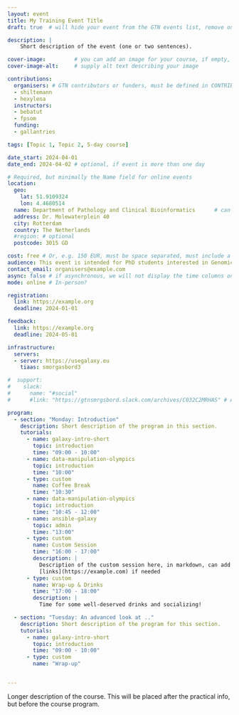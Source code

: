 ```yaml
---
layout: event
title: My Training Event Title
draft: true  # will hide your event from the GTN events list, remove once you are ready to announce your event

description: |
    Short description of the event (one or two sentences).

cover-image:         # you can add an image for your course, if empty, the GTN logo will be used
cover-image-alt:     # supply alt text describing your image

contributions:
  organisers: # GTN contributors or funders, must be defined in CONTRIBUTORS.yaml
  - shiltemann
  - hexylena
  instructors:
  - bebatut
  - fpsom
  funding:
  - gallantries

tags: [Topic 1, Topic 2, 5-day course]

date_start: 2024-04-01
date_end: 2024-04-02 # optional, if event is more than one day

# Required, but minimally the Name field for online events
location:
  geo:
    lat: 51.9109324
    lon: 4.4680514
  name: Department of Pathology and Clinical Bioinformatics      # can be e.g. "Zoom" for online events
  address: Dr. Molewaterplein 40
  city: Rotterdam
  country: The Netherlands
  #region: # optional
  postcode: 3015 GD

cost: free # Or, e.g. 150 EUR, must be space separated, must include a currency in ISO 4217 format
audience: This event is intended for PhD students interested in Genomics. A basic knowledge in R is useful but not required.
contact_email: organisers@example.com
async: false # if asynchronous, we will not display the time columns on the program
mode: online # In-person?

registration:
  link: https://example.org
  deadline: 2024-01-01

feedback:
  link: https://example.org
  deadline: 2024-05-01

infrastructure:
  servers:
  - server: https://usegalaxy.eu
    tiaas: smorgasbord3

#  support:
#    slack:
#      name: "#social"
#      #link: "https://gtnsmrgsbord.slack.com/archives/C032C2MRHAS" # Assumes GTN slack by default.

program:
  - section: "Monday: Introduction"
    description: Short description of the program in this section.
    tutorials:
      - name: galaxy-intro-short
        topic: introduction
        time: "09:00 - 10:00"
      - name: data-manipulation-olympics
        topic: introduction
        time: "10:00"
      - type: custom
        name: Coffee Break
        time: "10:30"
      - name: data-manipulation-olympics
        topic: introduction
        time: "10:45 - 12:00"
      - name: ansible-galaxy
        topic: admin
        time: "13:00"
      - type: custom
        name: Custom Session
        time: "16:00 - 17:00"
        description: |
          Description of the custom session here, in markdown, can add
          [links](https://example.com) if needed
      - type: custom
        name: Wrap-up & Drinks
        time: "17:00 - 18:00"
        description: |
          Time for some well-deserved drinks and socializing!

  - section: "Tuesday: An advanced look at .."
    description: Short description of the program for this section.
    tutorials:
      - name: galaxy-intro-short
        topic: introduction
        time: "09:00 - 10:00"
      - type: custom
        name: "Wrap-up"


---
```


Longer description of the course. This will be placed after the practical info, but before the course program.
